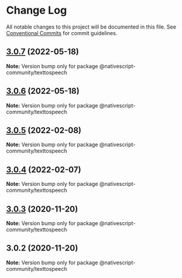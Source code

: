 # Change Log

All notable changes to this project will be documented in this file.
See [Conventional Commits](https://conventionalcommits.org) for commit guidelines.

## [3.0.7](https://github.com/nativescript-community/texttospeech/compare/v3.0.6...v3.0.7) (2022-05-18)

**Note:** Version bump only for package @nativescript-community/texttospeech





## [3.0.6](https://github.com/nativescript-community/texttospeech/compare/v3.0.5...v3.0.6) (2022-05-18)

**Note:** Version bump only for package @nativescript-community/texttospeech





## [3.0.5](https://github.com/nativescript-community/texttospeech/compare/v3.0.4...v3.0.5) (2022-02-08)

**Note:** Version bump only for package @nativescript-community/texttospeech





## [3.0.4](https://github.com/nativescript-community/texttospeech/compare/v3.0.3...v3.0.4) (2022-02-07)

**Note:** Version bump only for package @nativescript-community/texttospeech





## [3.0.3](https://github.com/nativescript-community/texttospeech/compare/v3.0.2...v3.0.3) (2020-11-20)

**Note:** Version bump only for package @nativescript-community/texttospeech





## 3.0.2 (2020-11-20)

**Note:** Version bump only for package @nativescript-community/texttospeech

